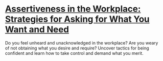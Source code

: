 
# [Assertiveness in the Workplace: Strategies for Asking for What You Want and Need](https://www.mindhaste.com/t/assertive/assertiveness-in-the-workplace-strategies-for-asking-for-what-you-want-and-need-374)

Do you feel unheard and unacknowledged in the workplace? Are you weary of not obtaining what you desire and require? Uncover tactics for being confident and learn how to take control and demand what you merit.
    